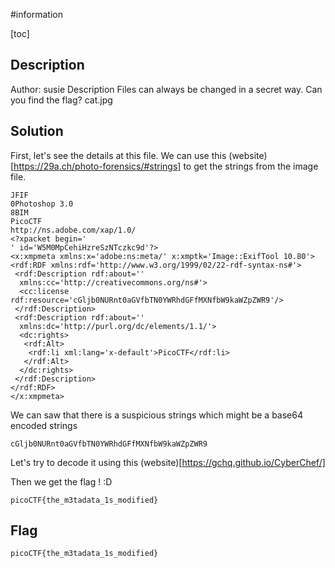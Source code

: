 #information

[toc]

## Description
Author: susie
Description
Files can always be changed in a secret way. Can you find the flag? cat.jpg

## Solution
First, let's see the details at this file.
We can use this (website)[https://29a.ch/photo-forensics/#strings] to get the strings from the image file.
```
JFIF
0Photoshop 3.0
8BIM
PicoCTF
http://ns.adobe.com/xap/1.0/
<?xpacket begin='
' id='W5M0MpCehiHzreSzNTczkc9d'?>
<x:xmpmeta xmlns:x='adobe:ns:meta/' x:xmptk='Image::ExifTool 10.80'>
<rdf:RDF xmlns:rdf='http://www.w3.org/1999/02/22-rdf-syntax-ns#'>
 <rdf:Description rdf:about=''
  xmlns:cc='http://creativecommons.org/ns#'>
  <cc:license rdf:resource='cGljb0NURnt0aGVfbTN0YWRhdGFfMXNfbW9kaWZpZWR9'/>
 </rdf:Description>
 <rdf:Description rdf:about=''
  xmlns:dc='http://purl.org/dc/elements/1.1/'>
  <dc:rights>
   <rdf:Alt>
    <rdf:li xml:lang='x-default'>PicoCTF</rdf:li>
   </rdf:Alt>
  </dc:rights>
 </rdf:Description>
</rdf:RDF>
</x:xmpmeta>
```

We can saw that there is a suspicious strings which might be a base64 encoded strings
```
cGljb0NURnt0aGVfbTN0YWRhdGFfMXNfbW9kaWZpZWR9
```
Let's try to decode it using this (website)[https://gchq.github.io/CyberChef/]

Then we get the flag ! :D
```
picoCTF{the_m3tadata_1s_modified}
```


## Flag
```
picoCTF{the_m3tadata_1s_modified}
```


